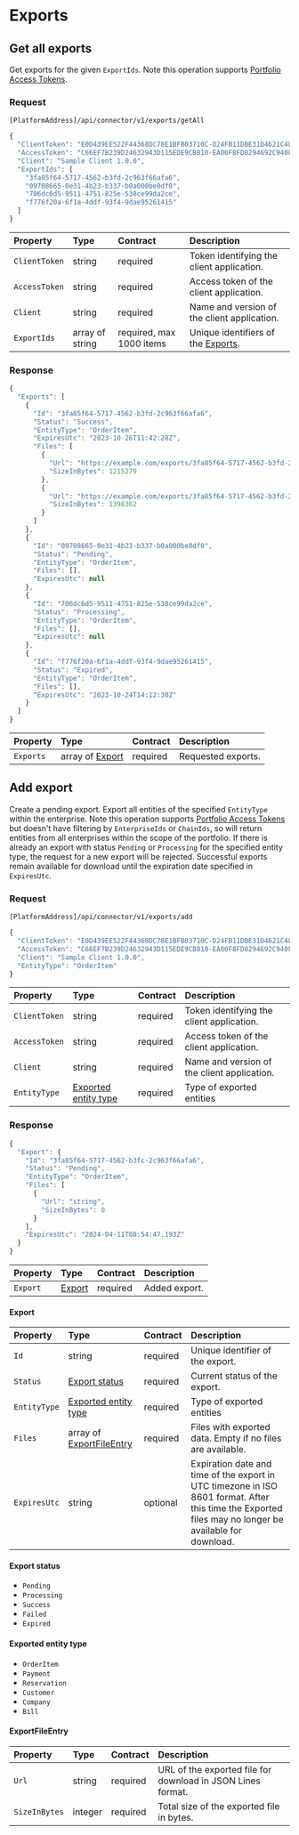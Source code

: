 <!-- AUTOMATICALLY GENERATED, DO NOT MODIFY -->
# Exports

## Get all exports

Get exports for the given `ExportIds`. Note this operation supports [Portfolio Access Tokens](../guidelines/multi-property.md).

### Request

`[PlatformAddress]/api/connector/v1/exports/getAll`

```javascript
{
  "ClientToken": "E0D439EE522F44368DC78E1BFB03710C-D24FB11DBE31D4621C4817E028D9E1D",
  "AccessToken": "C66EF7B239D24632943D115EDE9CB810-EA00F8FD8294692C940F6B5A8F9453D",
  "Client": "Sample Client 1.0.0",
  "ExportIds": [
    "3fa85f64-5717-4562-b3fd-2c963f66afa6",
    "09708665-0e31-4b23-b337-b0a000be0df0",
    "706dc6d5-9511-4751-825e-538ce99da2ce",
    "f776f20a-6f1a-4ddf-93f4-9dae95261415"
  ]
}
```

| Property | Type | Contract | Description |
| :-- | :-- | :-- | :-- |
| `ClientToken` | string | required | Token identifying the client application. |
| `AccessToken` | string | required | Access token of the client application. |
| `Client` | string | required | Name and version of the client application. |
| `ExportIds` | array of string | required, max 1000 items | Unique identifiers of the [Exports](exports.md#export). |

### Response

```javascript
{
  "Exports": [
    {
      "Id": "3fa85f64-5717-4562-b3fd-2c963f66afa6",
      "Status": "Success",
      "EntityType": "OrderItem",
      "ExpiresUtc": "2023-10-26T11:42:28Z",
      "Files": [
        {
          "Url": "https://example.com/exports/3fa85f64-5717-4562-b3fd-2c963f66afa6-1.jsonl?example=signature",
          "SizeInBytes": 1215279
        },
        {
          "Url": "https://example.com/exports/3fa85f64-5717-4562-b3fd-2c963f66afa6-2.jsonl?example=signature",
          "SizeInBytes": 1398362
        }
      ]
    },
    {
      "Id": "09708665-0e31-4b23-b337-b0a000be0df0",
      "Status": "Pending",
      "EntityType": "OrderItem",
      "Files": [],
      "ExpiresUtc": null
    },
    {
      "Id": "706dc6d5-9511-4751-825e-538ce99da2ce",
      "Status": "Processing",
      "EntityType": "OrderItem",
      "Files": [],
      "ExpiresUtc": null
    },
    {
      "Id": "f776f20a-6f1a-4ddf-93f4-9dae95261415",
      "Status": "Expired",
      "EntityType": "OrderItem",
      "Files": [],
      "ExpiresUtc": "2023-10-24T14:12:30Z"
    }
  ]
}
```

| Property | Type | Contract | Description |
| :-- | :-- | :-- | :-- |
| `Exports` | array of [Export](exports.md#export) | required | Requested exports. |

## Add export

Create a pending export. Export all entities of the specified `EntityType` within the enterprise. Note this operation supports [Portfolio Access Tokens](../guidelines/multi-property.md) but doesn't have filtering by `EnterpriseIds` or `ChainIds`, so will return entities from all enterprises within the scope of the portfolio.
If there is already an export with status `Pending` or `Processing` for the specified entity type, the request for a new export will be rejected. Successful exports remain available for download until the expiration date specified in `ExpiresUtc`.

### Request

`[PlatformAddress]/api/connector/v1/exports/add`

```javascript
{
  "ClientToken": "E0D439EE522F44368DC78E1BFB03710C-D24FB11DBE31D4621C4817E028D9E1D",
  "AccessToken": "C66EF7B239D24632943D115EDE9CB810-EA00F8FD8294692C940F6B5A8F9453D",
  "Client": "Sample Client 1.0.0",
  "EntityType": "OrderItem"
}
```

| Property | Type | Contract | Description |
| :-- | :-- | :-- | :-- |
| `ClientToken` | string | required | Token identifying the client application. |
| `AccessToken` | string | required | Access token of the client application. |
| `Client` | string | required | Name and version of the client application. |
| `EntityType` | [Exported entity type](exports.md#exported-entity-type) | required | Type of exported entities |

### Response

```javascript
{
  "Export": {
    "Id": "3fa85f64-5717-4562-b3fc-2c963f66afa6",
    "Status": "Pending",
    "EntityType": "OrderItem",
    "Files": [
      {
        "Url": "string",
        "SizeInBytes": 0
      }
    ],
    "ExpiresUtc": "2024-04-11T08:54:47.193Z"
  }
}
```

| Property | Type | Contract | Description |
| :-- | :-- | :-- | :-- |
| `Export` | [Export](exports.md#export) | required | Added export. |

#### Export

| Property | Type | Contract | Description |
| :-- | :-- | :-- | :-- |
| `Id` | string | required | Unique identifier of the export. |
| `Status` | [Export status](exports.md#export-status) | required | Current status of the export. |
| `EntityType` | [Exported entity type](exports.md#exported-entity-type) | required | Type of exported entities |
| `Files` | array of [ExportFileEntry](exports.md#exportfileentry) | required | Files with exported data. Empty if no files are available. |
| `ExpiresUtc` | string | optional | Expiration date and time of the export in UTC timezone in ISO 8601 format. After this time the Exported files may no longer be available for download. |

#### Export status

* `Pending`
* `Processing`
* `Success`
* `Failed`
* `Expired`

#### Exported entity type

* `OrderItem`
* `Payment`
* `Reservation`
* `Customer`
* `Company`
* `Bill`

#### ExportFileEntry

| Property | Type | Contract | Description |
| :-- | :-- | :-- | :-- |
| `Url` | string | required | URL of the exported file for download in JSON Lines format. |
| `SizeInBytes` | integer | required | Total size of the exported file in bytes. |
